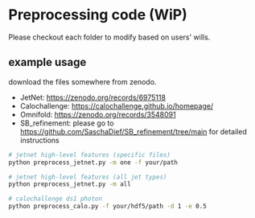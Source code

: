 

# Preprocessing code (WiP)

Please checkout each folder to modify based on users' wills. 

## example usage

download the files somewhere from zenodo.
- JetNet: https://zenodo.org/records/6975118
- Calochallenge: https://calochallenge.github.io/homepage/
- Omnifold: https://zenodo.org/records/3548091
- SB_refinement: please go to https://github.com/SaschaDief/SB_refinement/tree/main for detailed instructions


```bash
# jetnet high-level features (specific files)
python preprocess_jetnet.py -m one -f your/path

# jetnet high-level features (all jet types)
python preprocess_jetnet.py -m all

# calochallenge ds1 photon
python preprocess_calo.py -f your/hdf5/path -d 1 -e 0.5

```
